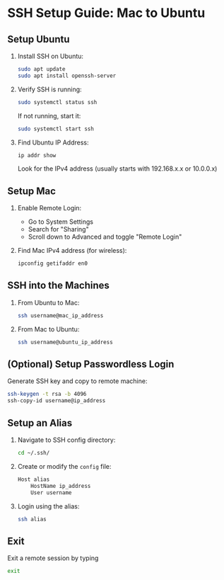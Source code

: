 # SSH Setup Guide: Mac to Ubuntu

## Setup Ubuntu

1. Install SSH on Ubuntu:
   ```sh
   sudo apt update
   sudo apt install openssh-server
   ```

2. Verify SSH is running:
   ```sh
   sudo systemctl status ssh
   ```
   If not running, start it:
   ```sh
   sudo systemctl start ssh
   ```

3. Find Ubuntu IP Address:
   ```sh
   ip addr show
   ```
   Look for the IPv4 address (usually starts with 192.168.x.x or 10.0.0.x)

## Setup Mac

1. Enable Remote Login:
   - Go to System Settings
   - Search for "Sharing"
   - Scroll down to Advanced and toggle "Remote Login"

2. Find Mac IPv4 address (for wireless):
   ```sh
   ipconfig getifaddr en0
   ```

## SSH into the Machines

1. From Ubuntu to Mac:
   ```sh
   ssh username@mac_ip_address
   ```

2. From Mac to Ubuntu:
   ```sh
   ssh username@ubuntu_ip_address
   ```

## (Optional) Setup Passwordless Login

Generate SSH key and copy to remote machine:
```sh
ssh-keygen -t rsa -b 4096
ssh-copy-id username@ip_address
```

## Setup an Alias

1. Navigate to SSH config directory:
   ```sh
   cd ~/.ssh/
   ```

2. Create or modify the `config` file:
   ```sh
   Host alias
       HostName ip_address
       User username
   ```

3. Login using the alias:
   ```sh
   ssh alias
   ```
## Exit
Exit a remote session by typing
```sh
exit
```
